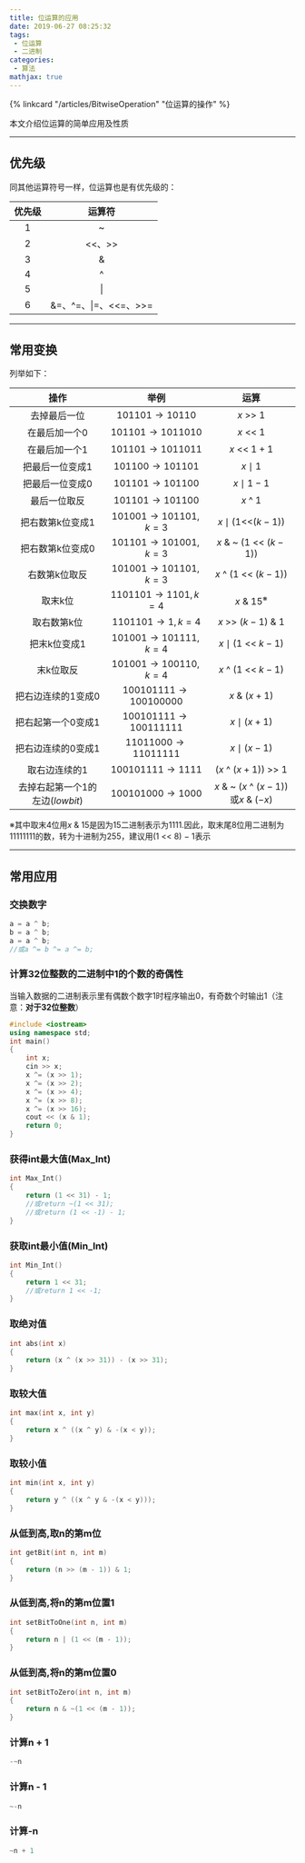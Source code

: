 ```yaml
---
title: 位运算的应用
date: 2019-06-27 08:25:32
tags:
 - 位运算
 - 二进制
categories:
 - 算法
mathjax: true
---
```


<!-- placeholder -->

{% linkcard "/articles/BitwiseOperation" "位运算的操作" %}

本文介绍位运算的简单应用及性质
<!-- more -->

---
## 优先级

同其他运算符号一样，位运算也是有优先级的：

|优先级|运算符|
|:----:|:----:
|1|~|
|2|<<、>>|
|3|&|
|4|^|
|5|\||
|6|&=、^=、\|=、<<=、>>=|

---
## 常用变换

列举如下：

|操作|举例|运算|
|:----:|:----:|:----:|
|去掉最后一位|$101101\rightarrow 10110$|$x$ >> $1$|
|在最后加一个0　|$101101\rightarrow 1011010$|$x$ << $1$|
|在最后加一个1　|$101101\rightarrow 1011011$|$x$ << $1+1$|
|把最后一位变成1　|$101100\rightarrow 101101$|$x \mid 1$|
|把最后一位变成0　|$101101\rightarrow 101100$|$x \mid 1-1$|
|最后一位取反|$101101\rightarrow 101100$|$x$ ^ $1$|
|把右数第k位变成1|$101001\rightarrow 101101,k=3$|$x \mid (1$<<$(k-1))$|
|把右数第k位变成0|$101101\rightarrow 101001,k=3$|$x$ & ~ $(1$ << $(k-1))$|
|右数第k位取反　|$101001\rightarrow 101101,k=3$|$x$ ^ $(1$ << $(k-1))$|
|取末k位　|$1101101\rightarrow 1101,k=4$|$x$ & $15^※$|
|取右数第k位　|$1101101\rightarrow 1,k=4$|$x$ >> $(k-1)$ & $1$|
|把末k位变成1　|$101001\rightarrow 101111,k=4$|$x \mid (1$ << $k-1)$|
|末k位取反|$101001\rightarrow 100110,k=4$|$x$ ^ $(1$ << $k-1)$|
|把右边连续的1变成0|$100101111\rightarrow 100100000$|$x$ & $(x+1)$|
|把右起第一个0变成1|$100101111\rightarrow 100111111$|$x \mid (x+1)$|
|把右边连续的0变成1|$11011000\rightarrow 11011111$|$x \mid (x-1)$|
|取右边连续的1|$100101111\rightarrow 1111$|($x$ ^ $(x+1))$ >> $1$|
|去掉右起第一个1的左边($lowbit$)|$100101000\rightarrow 1000$|$x$ & ~ $(x$ ^ $(x-1))$或$x$ & $(-x)$|

※其中取末$4$位用$x$ & $15$是因为$15$二进制表示为$1111$.因此，取末尾$8$位用二进制为$11111111$的数，转为十进制为$255$，建议用$(1$ << $8$) $-$ $1$表示

---
## 常用应用

### 交换数字

```cpp
a = a ^ b;
b = a ^ b;
a = a ^ b;
//或a ^= b ^= a ^= b;
```

### 计算32位整数的二进制中1的个数的奇偶性

当输入数据的二进制表示里有偶数个数字1时程序输出0，有奇数个时输出1（注意：**对于32位整数**）

```cpp
#include <iostream>
using namespace std;
int main()
{
    int x;
    cin >> x;
    x ^= (x >> 1);
    x ^= (x >> 2);
    x ^= (x >> 4);
    x ^= (x >> 8);
    x ^= (x >> 16);
    cout << (x & 1);
    return 0;
}
```

### 获得int最大值(Max_Int)

```cpp
int Max_Int()
{
    return (1 << 31) - 1;
    //或return ~(1 << 31);
    //或return (1 << -1) - 1;
}
```

### 获取int最小值(Min_Int)

```cpp
int Min_Int()
{
    return 1 << 31;
    //或return 1 << -1;
}
```

### 取绝对值

```cpp
int abs(int x)
{
    return (x ^ (x >> 31)) - (x >> 31);
}
```

### 取较大值

```cpp
int max(int x, int y)
{
    return x ^ ((x ^ y) & -(x < y));
}
```

### 取较小值

```cpp
int min(int x, int y)
{
    return y ^ ((x ^ y & -(x < y)));
}
```

### 从低到高,取n的第m位

```cpp
int getBit(int n, int m)
{
	return (n >> (m - 1)) & 1;
}
```

### 从低到高,将n的第m位置1

```cpp
int setBitToOne(int n, int m)
{
	return n | (1 << (m - 1));
}
```

### 从低到高,将n的第m位置0

```cpp
int setBitToZero(int n, int m)
{
	return n & ~(1 << (m - 1));
}
```

### 计算n + 1

```cpp
-~n
```

### 计算n - 1

```cpp
~-n
```

### 计算-n

```cpp
~n + 1
```
